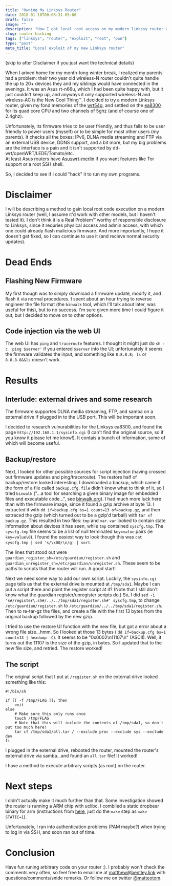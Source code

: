 ```yaml
---
title: "Owning My Linksys Router"
date: 2018-01-10T00:08:31-05:00
draft: false
image: ""
description: "How I got local root access on my modern linkssy router without flashing new firmware, a proof of concept"
slug: router-hacking
tags: ["linksys", "router", "exploit", "root", "pwn"]
type: "post"
meta_title: "Local exploit of my new Linksys router"
---
```


(skip to after Disclaimer if you just want the technical details)

When I arived home for my month-long winter break, I realized my parents had a
problem: their two year old wireless-N router couldn't quite handle the up to 20+
devices they and my siblings would have connected in the evenings.  It was an
Asus rt-n66u, which I had been quite happy with, but it just couldn't keep up,
and anyways it only supported wireless-N and wireless-AC is the New Cool Thing™.
I decided to try a modern Linksys router, given my fond memories of the
[wrt54g](https://en.wikipedia.org/wiki/Linksys_WRT54G_series), and settled on
the [ea8300](https://www.linksys.com/us/p/P-EA8300/) for its quad core CPU and
two channels of 5ghz (and of course one of 2.4ghz).

Unfortunately, its firmware tries to be user friendly, and thus fails to be user
friendly to power users (myself) or to be simple for most other users (my
parents).  It checks all the boxes: IPv6, DLNA media streaming and FTP via an
external USB device, DDNS support, and a bit more, but my big problems are the
interface is a pain and it isn't supported by dd-wrt/openWRT/LEDE/Tomato/etc.  
At least Asus routers have [Asuswrt-merlin](http://asuswrt.lostrealm.ca/) if you
want features like Tor support or a root SSH shell.

So, I decided to see if I could "hack" it to run my own programs.

Disclaimer
===
I will be describing a method to gain local root code execution on a modern
Linksys router (well, I assume it'd work with other models, but I haven't tested
it).  I don't think it is a Real Problem™ worthy of responsible disclosure to
Linksys, since it requries physical access and admin access, with which one
could already flash malicious firmware.  And more importantly, I hope it doesn't
get fixed, so I can continue to use it (and recieve normal security updates).

Dead Ends
===

Flashing New Firmware
---
My first though was to simply download a firmware update, modify it, and flash
it via normal procedures.  I spent about an hour trying to reverse engineer the
file format (the `binwalk` tool, which I'll talk about later, was useful for
this), but to no success.  I'm sure given more time I could figure it out, but I
decided to move on to other options.

Code injection via the web UI
---
The web UI has `ping` and `traceroute` features.  I thought it might just do
`sh -c 'ping $server'` if you entered `$server` into the UI; unfortunately it
seems the firmware validates the input, and something like `8.8.8.8; ls` or
`8.8.8.8&&ls` doesn't work.

Results
===

Interlude: external drives and some research
---
The firmware supportes DLNA media streaming, FTP, and samba on a external drive
if plugged in to the USB port.  This will be important soon.

I decided to research vulnurabilities for the Linksys ea8300, and found the
page `http://192.168.1.1/sysinfo.cgi` (I can't find the original source, so if
you know it please let me know!).  It contais a bunch of information, some of
which will become useful.

Backup/restore
---
Next, I looked for other possible sources for script injection (having crossed
out firmware updates and ping/traceroute).  The restore half of backup/restore
looked interesting. I downloaded a backup, which came if the form of a file
called `backup.cfg`.  `file` didn't know what to think of it, so I tried
`binwalk` ("...a tool for searching a given binary image for embedded files and
executable code...", see [binwalk.org](http://binwalk.org/)).  I had much more
luck here than with the firmware image, since it found a gzip archive at byte
13.  I extracted it with `dd if=backup.cfg bs=1 count=13 of=backup.gz`, and then
extraced the gzip (which turned out to be a gzip'd tarball) with `tar xf backup.gz`.
This resulted in two files: `tmp` and `var`.  `var` looked to contain state
information about devices it has seen, while `tmp` contained `syscfg.tmp`.
The `syscfg.tmp` file seems to be a list of null terminated `key=value` pairs
(ie `key=value\0`).  I found the easiest way to look though this was
`cat syscfg.tmp | sed 's/\x00/\n/g' | sort`.

The lines that stood out were `guardian_register_sh=/etc/guardian/register.sh`
and `guardian_unregister_sh=/etc/guardian/unregister.sh`.  These seem to be
paths to scripts that the router will run.  A good start!

Next we need some way to add our own script.  Luckily, the `sysinfo.cgi` page
tells us that the external drive is mounted at `/tmp/sda1`.  Maybe I can put a
script there and point the register script at it? (Note that I still don't know
what the guardian register/unregister scripts do.)  So, I did
`sed -i 's#/register\.sh#/../../tmp/sda1/register.sh#' syscfg.tmp`, to change
`/etc/guardian/register.sh` to `/etc/guardian/../../tmp/sda1/register.sh`.
Then to re-tar-gz the files, and create a file with the first 13 bytes from the
original backup followed by the new gzip.

I tried to use the restore UI function with the new file, but got a error about
a wrong file size...hmm.  So I looked at those 13 bytes (
`dd if=backup.cfg bs=1 count=13 | hexdump -C`).  It seems to be
"0x0002\n11107\n" (ASCII).  Well, it turns out the 11107 is the size of the
gzip, in bytes.  So I updated that to the new file size, and retried.  The
restore worked!

The script
---
The original script that I put at `/register.sh` on the external drive looked
something like this:

```
#!/bin/sh

if [[ -f /tmp/FLAG ]]; then
    exit
else
    # Make sure this only runs once
    touch /tmp/FLAG
    # Note that this will include the contents of /tmp/sda1, so don't put too much here!
    tar cf /tmp/sda1/all.tar / --exclude proc --exclude sys --exclude dev
fi
```

I plugged in the external drive, rebooted the router, mounted the router's
external drive via samba...and found an `all.tar` file!  It worked!

I have a method to execute arbitrary scripts (as root) on the router.

Next steps
===
I didn't actually make it much further than that.  Some investigation showed the
router is running a ARM chip with uclibc.  I combiled a static dropbear binary
for arm (instructions from [here](http://wiki.beyondlogic.org/index.php?title=Cross_Compiling_BusyBox_for_ARM),
just do the `make` step as `make STATIC=1`).

Unfortunately, I ran into authentication problems (PAM maybe?) when trying to
log in via SSH, and soon ran out of time.  

Conclusion
===
Have fun runing arbitrary code on your router :).  I probably won't check the
comments very often, so feel free to email me at
[matthew@bentley.link](mailto:matthew@bentley.link) with questions/comments/snide
remarks.  Or follow me on twitter [@matteotom](https://twitter.com/matteotom).
